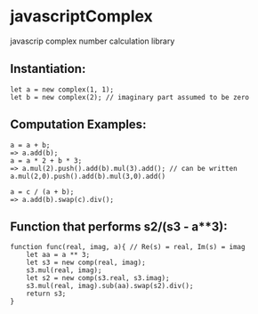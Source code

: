 # javascriptComplex
javascrip complex number calculation library

## Instantiation:
```
let a = new complex(1, 1);
let b = new complex(2); // imaginary part assumed to be zero
```
## Computation Examples:
```
a = a + b;
=> a.add(b);
a = a * 2 + b * 3;
=> a.mul(2).push().add(b).mul(3).add(); // can be written a.mul(2,0).push().add(b).mul(3,0).add()
```
```
a = c / (a + b);
=> a.add(b).swap(c).div();
```
## Function that performs s**2/(s**3 - a**3):
```
function func(real, imag, a){ // Re(s) = real, Im(s) = imag
    let aa = a ** 3;
    let s3 = new comp(real, imag);
    s3.mul(real, imag);
    let s2 = new comp(s3.real, s3.imag);
    s3.mul(real, imag).sub(aa).swap(s2).div();
    return s3;
}
```
